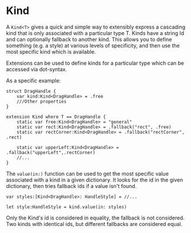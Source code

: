# Kind

A `Kind<T>` gives a quick and simple way to extensibly express a cascading kind that is only associated with a particular type T. Kinds have a string Id and can optionally fallback to another kind.  This allows you to define something (e.g. a style) at various levels of specificity, and then use the most specific kind which is available.

Extensions can be used to define kinds for a particular type which can be accessed via dot-syntax.

As a specific example:
```
struct DragHandle {
	var kind:Kind<DragHandle> = .free
	///Other properties
}

extension Kind where T == DragHandle {
	static var free:Kind<DragHandle> = "general"
	static var rect:Kind<DragHandle> = .fallback("rect", .free)
	static var rectCorner:Kind<DragHandle> = .fallback("rectCorner", .rect)
	
	static var upperLeft:Kind<DragHandle> = .fallback("upperLeft",.rectCorner)
	//...
}
```

The `value(in:)` function can be used to get the most specific value associated with a kind in a given dictionary. It looks for the id in the given dictionary, then tries fallback ids if a value isn't found.
```
var styles:[Kind<DragHandle>: HandleStyle] = //...

let style:HandleStyle = kind.value(in: styles)
```

Only the Kind's id is considered in equality, the fallback is not considered. Two kinds with identical ids, but different fallbacks are considered equal.
